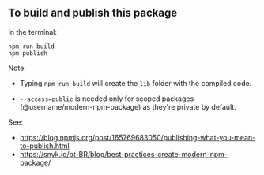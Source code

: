 ## To build and publish this package

In the terminal:

```
npm run build
npm publish
```

Note:
             
* Typing `npm run build` will create the `lib` folder with the compiled code.

* `--access=public` is needed only for scoped packages (@username/modern-npm-package) as they're private by default.

See:

* https://blog.npmjs.org/post/165769683050/publishing-what-you-mean-to-publish.html
* https://snyk.io/pt-BR/blog/best-practices-create-modern-npm-package/

